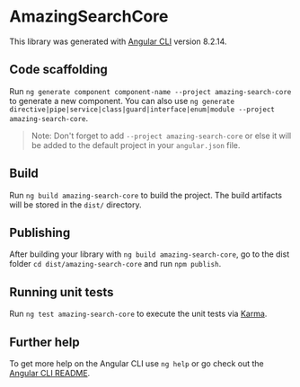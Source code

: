 # AmazingSearchCore

This library was generated with [Angular CLI](https://github.com/angular/angular-cli) version 8.2.14.

## Code scaffolding

Run `ng generate component component-name --project amazing-search-core` to generate a new component. You can also use `ng generate directive|pipe|service|class|guard|interface|enum|module --project amazing-search-core`.
> Note: Don't forget to add `--project amazing-search-core` or else it will be added to the default project in your `angular.json` file. 

## Build

Run `ng build amazing-search-core` to build the project. The build artifacts will be stored in the `dist/` directory.

## Publishing

After building your library with `ng build amazing-search-core`, go to the dist folder `cd dist/amazing-search-core` and run `npm publish`.

## Running unit tests

Run `ng test amazing-search-core` to execute the unit tests via [Karma](https://karma-runner.github.io).

## Further help

To get more help on the Angular CLI use `ng help` or go check out the [Angular CLI README](https://github.com/angular/angular-cli/blob/master/README.md).

